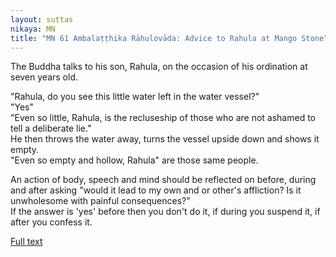 ```yaml
---
layout: suttas
nikaya: MN
title: "MN 61 Ambalaṭṭhika Rāhulovāda: Advice to Rahula at Mango Stone"
---
```


The Buddha talks to his son, Rahula, on the occasion of his ordination at seven years old.

"Rahula, do you see this little water left in the water vessel?"  
"Yes"  
"Even so little, Rahula, is the recluseship of those who are not ashamed to tell a deliberate lie."  
He then throws the water away, turns the vessel upside down and shows it empty.  
"Even so empty and hollow, Rahula" are those same people.  


An action of body, speech and mind should be reflected on before, during and after asking "would it lead to my own and or other's affliction? Is it unwholesome with painful consequences?"  
If the answer is 'yes' before then you don't do it, if during you suspend it, if after you confess it.


[Full text](https://www.dhammatalks.org/suttas/MN/MN61.html)
